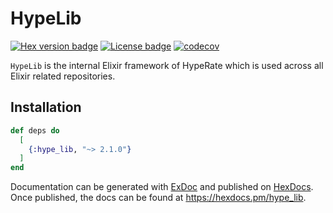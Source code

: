 # HypeLib

[![Hex version badge](https://img.shields.io/hexpm/v/hype_lib.svg)](https://hex.pm/packages/hype_lib)
[![License badge](https://img.shields.io/hexpm/l/hype_lib.svg)](https://github.com/HypeRate/HypeLib/blob/master/LICENSE.md)
[![codecov](https://codecov.io/github/HypeRate/HypeLib/branch/master/graph/badge.svg?token=N4V69694MA)](https://codecov.io/github/HypeRate/HypeLib)

`HypeLib` is the internal Elixir framework of HypeRate which is used across all Elixir related repositories.

## Installation

```elixir
def deps do
  [
    {:hype_lib, "~> 2.1.0"}
  ]
end
```

Documentation can be generated with [ExDoc](https://github.com/elixir-lang/ex_doc)
and published on [HexDocs](https://hexdocs.pm). Once published, the docs can
be found at <https://hexdocs.pm/hype_lib>.

